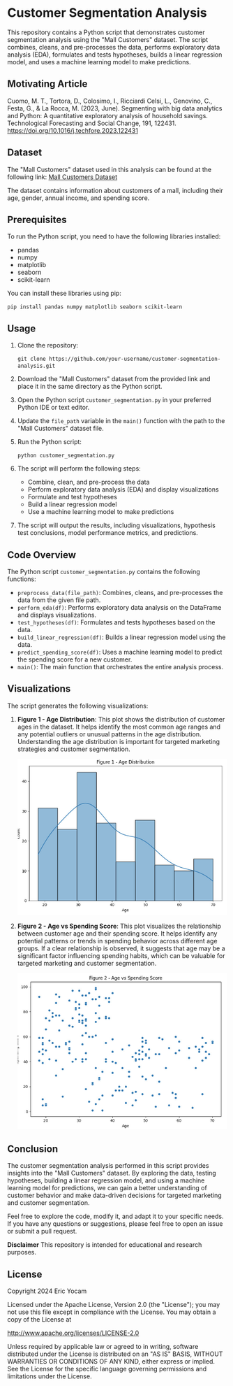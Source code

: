 # Customer Segmentation Analysis

This repository contains a Python script that demonstrates customer segmentation analysis using the "Mall Customers" dataset. The script combines, cleans, and pre-processes the data, performs exploratory data analysis (EDA), formulates and tests hypotheses, builds a linear regression model, and uses a machine learning model to make predictions.

## Motivating Article
Cuomo, M. T., Tortora, D., Colosimo, I., Ricciardi Celsi, L., Genovino, C., Festa, G., & La Rocca, M. (2023, June). Segmenting with big data analytics and Python: A quantitative exploratory analysis of household savings. Technological Forecasting and Social Change, 191, 122431. https://doi.org/10.1016/j.techfore.2023.122431

## Dataset

The "Mall Customers" dataset used in this analysis can be found at the following link:
[Mall Customers Dataset](https://github.com/ericyoc/exploratory_data_analysis_demo/tree/main/ml_data)

The dataset contains information about customers of a mall, including their age, gender, annual income, and spending score.

## Prerequisites

To run the Python script, you need to have the following libraries installed:
- pandas
- numpy
- matplotlib
- seaborn
- scikit-learn

You can install these libraries using pip:
```
pip install pandas numpy matplotlib seaborn scikit-learn
```

## Usage

1. Clone the repository:
   ```
   git clone https://github.com/your-username/customer-segmentation-analysis.git
   ```

2. Download the "Mall Customers" dataset from the provided link and place it in the same directory as the Python script.

3. Open the Python script `customer_segmentation.py` in your preferred Python IDE or text editor.

4. Update the `file_path` variable in the `main()` function with the path to the "Mall Customers" dataset file.

5. Run the Python script:
   ```
   python customer_segmentation.py
   ```

6. The script will perform the following steps:
   - Combine, clean, and pre-process the data
   - Perform exploratory data analysis (EDA) and display visualizations
   - Formulate and test hypotheses
   - Build a linear regression model
   - Use a machine learning model to make predictions

7. The script will output the results, including visualizations, hypothesis test conclusions, model performance metrics, and predictions.

## Code Overview

The Python script `customer_segmentation.py` contains the following functions:

- `preprocess_data(file_path)`: Combines, cleans, and pre-processes the data from the given file path.
- `perform_eda(df)`: Performs exploratory data analysis on the DataFrame and displays visualizations.
- `test_hypotheses(df)`: Formulates and tests hypotheses based on the data.
- `build_linear_regression(df)`: Builds a linear regression model using the data.
- `predict_spending_score(df)`: Uses a machine learning model to predict the spending score for a new customer.
- `main()`: The main function that orchestrates the entire analysis process.

## Visualizations

The script generates the following visualizations:

1. **Figure 1 - Age Distribution**: This plot shows the distribution of customer ages in the dataset. It helps identify the most common age ranges and any potential outliers or unusual patterns in the age distribution. Understanding the age distribution is important for targeted marketing strategies and customer segmentation.

   ![Figure 1 - Age Distribution](https://github.com/ericyoc/exploratory_data_analysis_demo/blob/main/results/figure_1.jpg)

2. **Figure 2 - Age vs Spending Score**: This plot visualizes the relationship between customer age and their spending score. It helps identify any potential patterns or trends in spending behavior across different age groups. If a clear relationship is observed, it suggests that age may be a significant factor influencing spending habits, which can be valuable for targeted marketing and customer segmentation.

   ![Figure 2 - Age vs Spending Score](https://github.com/ericyoc/exploratory_data_analysis_demo/blob/main/results/Figure_2.jpg)

## Conclusion

The customer segmentation analysis performed in this script provides insights into the "Mall Customers" dataset. By exploring the data, testing hypotheses, building a linear regression model, and using a machine learning model for predictions, we can gain a better understanding of customer behavior and make data-driven decisions for targeted marketing and customer segmentation.

Feel free to explore the code, modify it, and adapt it to your specific needs. If you have any questions or suggestions, please feel free to open an issue or submit a pull request.

**Disclaimer**
This repository is intended for educational and research purposes.

## License
Copyright 2024 Eric Yocam

Licensed under the Apache License, Version 2.0 (the "License"); you may not use this file except in compliance with the License. You may obtain a copy of the License at

http://www.apache.org/licenses/LICENSE-2.0

Unless required by applicable law or agreed to in writing, software distributed under the License is distributed on an "AS IS" BASIS, WITHOUT WARRANTIES OR CONDITIONS OF ANY KIND, either express or implied. See the License for the specific language governing permissions and limitations under the License.

